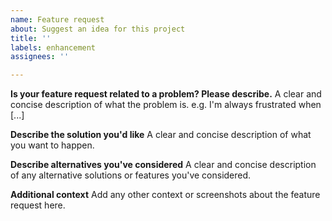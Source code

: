 ```yaml
---
name: Feature request
about: Suggest an idea for this project
title: ''
labels: enhancement
assignees: ''

---
```


<!-- 
  NOTICE: This repository has been deprecated in favor of a new repository.
  If you are experiencing this issue in the deprecated repository, we recommend checking the new repository: [Ready Player Me Core](https://github.com/readyplayerme/rpm-unity-sdk-core.git).
  
  This repository is no longer actively maintained or supported.
  Thank you for your understanding.
-->

**Is your feature request related to a problem? Please describe.**
A clear and concise description of what the problem is. e.g. I'm always frustrated when [...]

**Describe the solution you'd like**
A clear and concise description of what you want to happen.

**Describe alternatives you've considered**
A clear and concise description of any alternative solutions or features you've considered.

**Additional context**
Add any other context or screenshots about the feature request here.